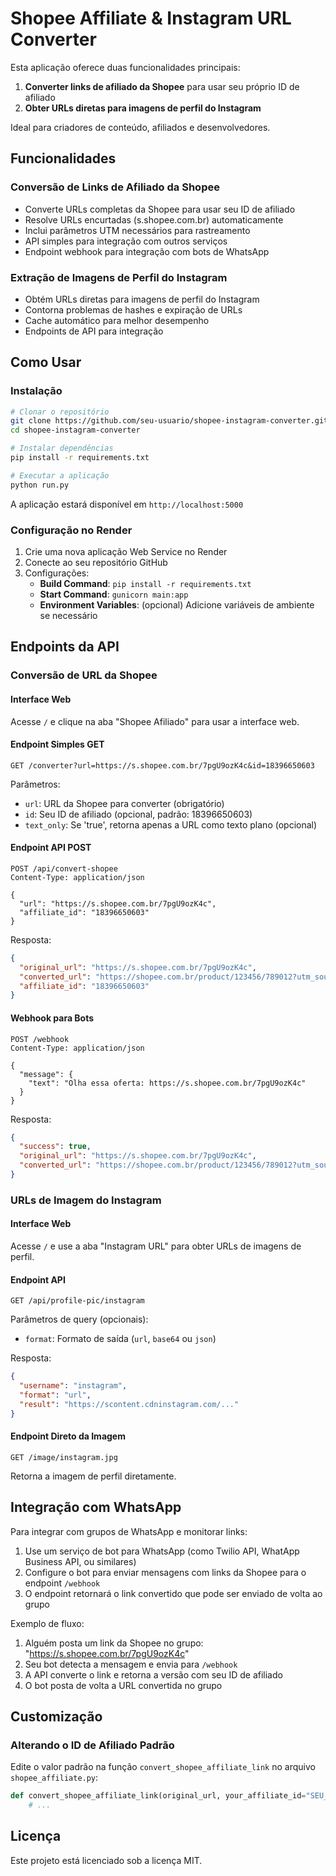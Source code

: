 # Shopee Affiliate & Instagram URL Converter

Esta aplicação oferece duas funcionalidades principais:

1. **Converter links de afiliado da Shopee** para usar seu próprio ID de afiliado
2. **Obter URLs diretas para imagens de perfil do Instagram**

Ideal para criadores de conteúdo, afiliados e desenvolvedores.

## Funcionalidades

### Conversão de Links de Afiliado da Shopee

- Converte URLs completas da Shopee para usar seu ID de afiliado
- Resolve URLs encurtadas (s.shopee.com.br) automaticamente
- Inclui parâmetros UTM necessários para rastreamento
- API simples para integração com outros serviços
- Endpoint webhook para integração com bots de WhatsApp

### Extração de Imagens de Perfil do Instagram

- Obtém URLs diretas para imagens de perfil do Instagram
- Contorna problemas de hashes e expiração de URLs
- Cache automático para melhor desempenho
- Endpoints de API para integração

## Como Usar

### Instalação

```bash
# Clonar o repositório
git clone https://github.com/seu-usuario/shopee-instagram-converter.git
cd shopee-instagram-converter

# Instalar dependências
pip install -r requirements.txt

# Executar a aplicação
python run.py
```

A aplicação estará disponível em `http://localhost:5000`

### Configuração no Render

1. Crie uma nova aplicação Web Service no Render
2. Conecte ao seu repositório GitHub
3. Configurações:
   - **Build Command**: `pip install -r requirements.txt`
   - **Start Command**: `gunicorn main:app`
   - **Environment Variables**: (opcional) Adicione variáveis de ambiente se necessário

## Endpoints da API

### Conversão de URL da Shopee

#### Interface Web

Acesse `/` e clique na aba "Shopee Afiliado" para usar a interface web.

#### Endpoint Simples GET

```
GET /converter?url=https://s.shopee.com.br/7pgU9ozK4c&id=18396650603
```

Parâmetros:
- `url`: URL da Shopee para converter (obrigatório)
- `id`: Seu ID de afiliado (opcional, padrão: 18396650603)
- `text_only`: Se 'true', retorna apenas a URL como texto plano (opcional)

#### Endpoint API POST

```
POST /api/convert-shopee
Content-Type: application/json

{
  "url": "https://s.shopee.com.br/7pgU9ozK4c",
  "affiliate_id": "18396650603"
}
```

Resposta:
```json
{
  "original_url": "https://s.shopee.com.br/7pgU9ozK4c",
  "converted_url": "https://shopee.com.br/product/123456/789012?utm_source=an_18396650603&utm_medium=affiliates&utm_campaign=id_18396650603",
  "affiliate_id": "18396650603"
}
```

#### Webhook para Bots

```
POST /webhook
Content-Type: application/json

{
  "message": {
    "text": "Olha essa oferta: https://s.shopee.com.br/7pgU9ozK4c"
  }
}
```

Resposta:
```json
{
  "success": true,
  "original_url": "https://s.shopee.com.br/7pgU9ozK4c",
  "converted_url": "https://shopee.com.br/product/123456/789012?utm_source=an_18396650603&utm_medium=affiliates&utm_campaign=id_18396650603"
}
```

### URLs de Imagem do Instagram

#### Interface Web

Acesse `/` e use a aba "Instagram URL" para obter URLs de imagens de perfil.

#### Endpoint API

```
GET /api/profile-pic/instagram
```

Parâmetros de query (opcionais):
- `format`: Formato de saída (`url`, `base64` ou `json`)

Resposta:
```json
{
  "username": "instagram",
  "format": "url",
  "result": "https://scontent.cdninstagram.com/..."
}
```

#### Endpoint Direto da Imagem

```
GET /image/instagram.jpg
```

Retorna a imagem de perfil diretamente.

## Integração com WhatsApp

Para integrar com grupos de WhatsApp e monitorar links:

1. Use um serviço de bot para WhatsApp (como Twilio API, WhatApp Business API, ou similares)
2. Configure o bot para enviar mensagens com links da Shopee para o endpoint `/webhook`
3. O endpoint retornará o link convertido que pode ser enviado de volta ao grupo

Exemplo de fluxo:
1. Alguém posta um link da Shopee no grupo: "https://s.shopee.com.br/7pgU9ozK4c"
2. Seu bot detecta a mensagem e envia para `/webhook`
3. A API converte o link e retorna a versão com seu ID de afiliado
4. O bot posta de volta a URL convertida no grupo

## Customização

### Alterando o ID de Afiliado Padrão

Edite o valor padrão na função `convert_shopee_affiliate_link` no arquivo `shopee_affiliate.py`:

```python
def convert_shopee_affiliate_link(original_url, your_affiliate_id="SEU_ID_AQUI"):
    # ...
```

## Licença

Este projeto está licenciado sob a licença MIT. 